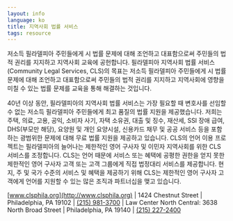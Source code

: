 ```yaml
---
layout: info
language: ko
title: 지역사회 법률 서비스
tags: resource
---
```

저소득 필라델피아 주민들에게 시 법률 문제에 대해 조언하고 대표함으로써 주민들의 법적 권리를 지지하고 지역사회 교육에 공헌합니다.
필라델피아 지역사회 법률 서비스(Community Legal Services, CLS)의 목표는 저소득 필라델피아 주민들에게 시 법률 문제에 대해 조언하고 대표함으로써 주민들의 법적 권리를 지지하고 지역사회에 영향을 미칠 수 있는 법률 문제를 교육을 통해 해결하는 것입니다.

40년 이상 동안, 필라델피아의 지역사회 법률 서비스는 가장 필요할 때 변호사를 선임할 수 없는 저소득 필라델피아 주민들에게 최고 품질의 법률 지원을 제공했습니다. 저희는 주택, 의료, 고용, 공익, 소비자 사기, 자택 소유권, 대출 및 징수, 재산세, SSI 장애 급여, DHS(부모만 해당), 요양원 및 개인 요양시설, 신용카드 채무 및 공공 서비스 등을 포함하는 광범위한 문제에 대해 무료 법률 지원을 제공하고 있습니다.
CLS의 언어 이용 프로젝트는 필라델피아의 늘어나는 제한적인 영어 구사자 및 이민자 지역사회를 위한 CLS 서비스를 조정합니다. CLS는 언어 때문에 서비스 또는 혜택에 공평한 권한을 얻지 못한 제한적인 영어 구사자 고객 또는 고객 그룹에게 직접 법정대리 서비스를 제공합니다. 현지, 주 및 국가 수준의 서비스 및 혜택을 제공하기 위해 CLS는 제한적인 영어 구사자 고객에게 언어를 지원할 수 있는 많은 조직과 파트너십을 맺고 있습니다.

[www.clsphila.org](http://www.clsphila.org) | 1424 Chestnut Street | Philadelphia, PA 19102 | [(215) 981-3700](tel:+12159813700) | Law Center North Central: 3638 North Broad Street | Philadelphia, PA 19140 | [(215) 227-2400](tel:+12152272400)
